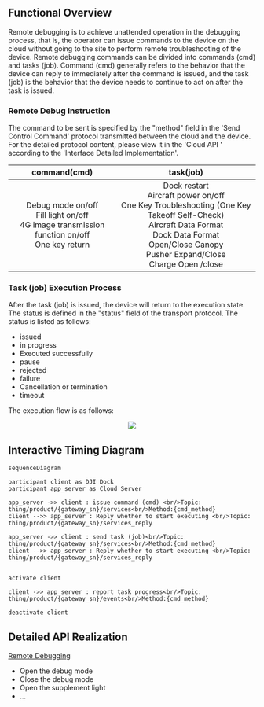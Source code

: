 
## Functional Overview

Remote debugging is to achieve unattended operation in the debugging process, that is, the operator can issue commands to the device on the cloud without going to the site to perform remote troubleshooting of the device. Remote debugging commands can be divided into commands (cmd) and tasks (job). Command (cmd) generally refers to the behavior that the device can reply to immediately after the command is issued, and the task (job) is the behavior that the device needs to continue to act on after the task is issued.


### Remote Debug Instruction
The command to be sent is specified by the "method" field in the 'Send Control Command' protocol transmitted between the cloud and the device. For the detailed protocol content, please view it in the 'Cloud API ' according to the 'Interface Detailed Implementation'.

|command(cmd)|task(job)|
|:---:|:---:|
|Debug mode on/off <br/> Fill light on/off <br/> 4G image transmission function on/off <br/> One key return|Dock restart <br/> Aircraft power on/off <br/> One Key Troubleshooting (One Key Takeoff Self-Check) <br/> Aircraft Data Format <br/> Dock Data Format <br/> Open/Close Canopy <br/> Pusher Expand/Close <br/> Charge Open /close <br/> |

### Task (job) Execution Process
After the task (job) is issued, the device will return to the execution state. The status is defined in the "status" field of the transport protocol.
The status is listed as follows:
* issued
* in progress
* Executed successfully
* pause
* rejected
* failure
* Cancellation or termination
* timeout

The execution flow is as follows:

<div align=center><img src="https://terra-1-g.djicdn.com/71a7d383e71a4fb8887a310eb746b47f/cloudapi/V1.2.0/remote-debug-en.png"></div>

## Interactive Timing Diagram

````mermaid
sequenceDiagram

participant client as DJI Dock
participant app_server as Cloud Server

app_server ->> client : issue command (cmd) <br/>Topic: thing/product/{gateway_sn}/services<br/>Method:{cmd_method}
client -->> app_server : Reply whether to start executing <br/>Topic: thing/product/{gateway_sn}/services_reply

app_server ->> client : send task (job)<br/>Topic: thing/product/{gateway_sn}/services<br/>Method:{cmd_method}
client -->> app_server : Reply whether to start executing <br/>Topic: thing/product/{gateway_sn}/services_reply


activate client

client ->> app_server : report task progress<br/>Topic: thing/product/{gateway_sn}/events<br/>Method:{cmd_method}

deactivate client

````

## Detailed API Realization

[Remote Debugging](https://developer.dji.com/doc/cloud-api-tutorial/en/api-reference/dock-to-cloud/mqtt/dock/cmd.html)

* Open the debug mode
* Close the debug mode
* Open the supplement light
* ...



